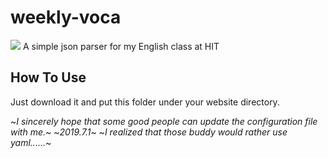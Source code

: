 # weekly-voca
[![](https://img.shields.io/github/license/Laurence-042/hit-1170300223.svg)](https://github.com/Laurence-042/hit-1170300223/blob/master/LICENSE) 
A simple json parser for my English class at HIT 
## How To Use
Just download it and put this folder under your website directory. 

~*I sincerely hope that some good people can update the configuration file with me.*~ 
~*2019.7.1*~ 
~*I realized that those buddy would rather use yaml......*~

